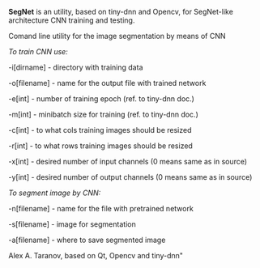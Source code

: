 **SegNet** is an utility, based on tiny-dnn and Opencv, for SegNet-like architecture CNN training and testing.

Comand line utility for the image segmentation by means of CNN

*To train CNN use:*

-i[dirname]  - directory with training data

-o[filename] - name for the output file with trained network

-e[int] - number of training epoch (ref. to tiny-dnn doc.)

-m[int] - minibatch size for training (ref. to tiny-dnn doc.)

-c[int] - to what cols training images should be resized

-r[int] - to what rows training images should be resized

-x[int] - desired number of input channels (0 means same as in source)

-y[int] - desired number of output channels (0 means same as in source)

*To segment image by CNN:*

-n[filename] - name for the file with pretrained network

-s[filename] - image for segmentation

-a[filename] - where to save segmented image

Alex A. Taranov, based on Qt, Opencv and tiny-dnn" 
